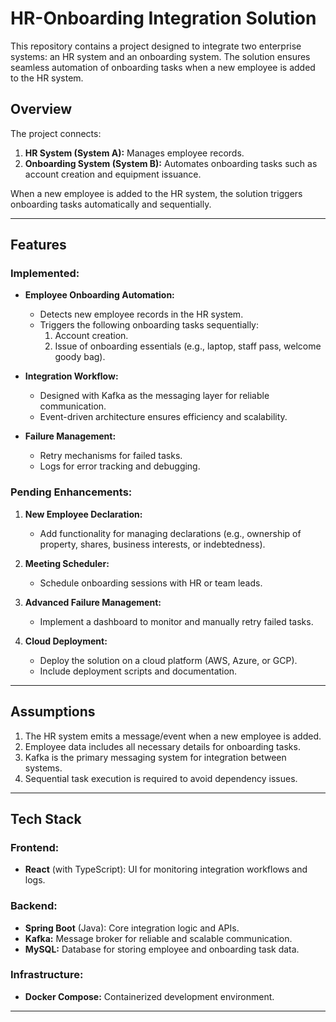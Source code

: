 # HR-Onboarding Integration Solution

This repository contains a project designed to integrate two enterprise systems: an HR system and an onboarding system. The solution ensures seamless automation of onboarding tasks when a new employee is added to the HR system.

## Overview

The project connects:  
1. **HR System (System A):** Manages employee records.  
2. **Onboarding System (System B):** Automates onboarding tasks such as account creation and equipment issuance.  

When a new employee is added to the HR system, the solution triggers onboarding tasks automatically and sequentially.

---

## Features

### Implemented:
- **Employee Onboarding Automation:**
  - Detects new employee records in the HR system.
  - Triggers the following onboarding tasks sequentially:
    1. Account creation.
    2. Issue of onboarding essentials (e.g., laptop, staff pass, welcome goody bag).  

- **Integration Workflow:**
  - Designed with Kafka as the messaging layer for reliable communication.
  - Event-driven architecture ensures efficiency and scalability.  

- **Failure Management:**
  - Retry mechanisms for failed tasks.
  - Logs for error tracking and debugging.

### Pending Enhancements:
1. **New Employee Declaration:**
   - Add functionality for managing declarations (e.g., ownership of property, shares, business interests, or indebtedness).  
2. **Meeting Scheduler:**
   - Schedule onboarding sessions with HR or team leads.  

3. **Advanced Failure Management:**
   - Implement a dashboard to monitor and manually retry failed tasks.

4. **Cloud Deployment:**  
   - Deploy the solution on a cloud platform (AWS, Azure, or GCP).
   - Include deployment scripts and documentation.

---

## Assumptions
1. The HR system emits a message/event when a new employee is added.
2. Employee data includes all necessary details for onboarding tasks.
3. Kafka is the primary messaging system for integration between systems.
4. Sequential task execution is required to avoid dependency issues.

---

## Tech Stack

### Frontend:
- **React** (with TypeScript): UI for monitoring integration workflows and logs.

### Backend:
- **Spring Boot** (Java): Core integration logic and APIs.
- **Kafka:** Message broker for reliable and scalable communication.
- **MySQL:** Database for storing employee and onboarding task data.

### Infrastructure:
- **Docker Compose:** Containerized development environment.

---
